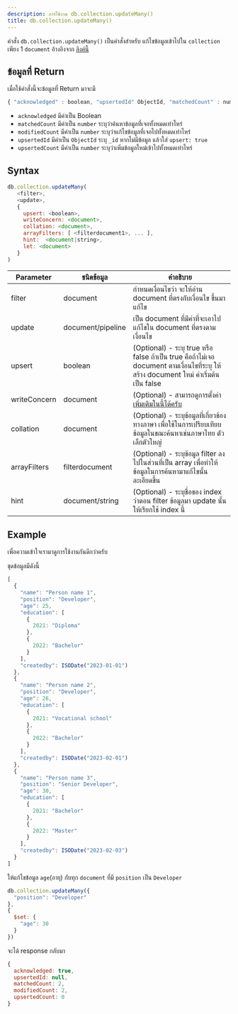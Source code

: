 ```yaml
---
description: การใช้งาน db.collection.updateMany()
title: db.collection.updateMany()
---
```


คำสั่ง `db.collection.updateMany()` เป็นคำสั่งสำหรับ แก้ไขข้อมูลเข้าไปใน `collection` เพียง 1 `document`
อ้างอิงจาก [ลิงค์นี้](https://www.mongodb.com/docs/manual/reference/method/db.collection.updatemany/)

## ข้อมูลที่ Return

เมื่อใช้คำสั่งนี้จะข้อมูลที่ Return มาจะมี

```js
{ "acknowledged" : boolean, "upsertedId" ObjectId, "matchedCount" : number, "modifiedCount" : number, "upsertedCount": number }
```

- `acknowledged` มีค่าเป็น Boolean
- `matchedCount` มีค่าเป็น `number` ระบุว่าค้นหาข้อมูลที่เจอทั้งหมดเท่าไหร่
- `modifiedCount` มีค่าเป็น `number` ระบุว่าแก้ไขข้อมูลที่เจอไปทั้งหมดเท่าไหร่
- `upsertedId` มีค่าเป็น `ObjectId` ระบุ `_id` หากไม่มีข้อมูล แล้วใส่ `upsert: true`
- `upsertedCount` มีค่าเป็น `number` ระบุว่าเพิ่มข้อมูลใหม่เข้าไปทั้งหมดเท่าไหร่

## Syntax

```js
db.collection.updateMany(
   <filter>,
   <update>,
   {
     upsert: <boolean>,
     writeConcern: <document>,
     collation: <document>,
     arrayFilters: [ <filterdocument1>, ... ],
     hint:  <document|string>,
     let: <document>
   }
)
```

| Parameter      | ชนิดข้อมูล     | คำอธิบาย               |
| -------------- | ----------- | --------------------- |
| filter         | document    | กำหนดเงื่อนไขว่า จะให้อ่าน document ที่ตรงกับเงื่อนไข ขึ้นมาแก้ไข                                                             |
| update         | document/pipeline | เป็น document ที่มีค่าที่จะเอาไปแก้ไขใน document ที่ตรงตามเงื่อนไข                                                     |
| upsert         | boolean           | (Optional) - ระบุ true หรือ false ถ้าเป็น true คือถ้าไม่เจอ document ตามเงื่อนไขที่ระบุ ให้ สร้าง document ใหม่ ค่าเริ่มต้นเป็น false  |
| writeConcern   | document          | (Optional) - สามารถดูการตั้งค่า [เพิ่มเติมในนี้ได้ครับ](https://www.mongodb.com/docs/manual/reference/write-concern/) |
| collation      | document          | (Optional) - ระบุข้อมูลที่เกี่ยวข้องทางภาษา เพื่อใช้ในการเปรียบเทียบข้อมูลในขณะค้นหาเช่นภาษาไทย ตัวเล็กตัวใหญ่                   |
| arrayFilters   | filterdocument    | (Optional) - ระบุข้อมูล filter ลงไปในส่วนที่เป็น array เพื่อทำให้ข้อมูลในการค้นหามาแก้ไขนั้นละเอียดขึ้น                        |
| hint           | document/string   | (Optional) - ระบุชื่อของ index ว่าตอน filter ข้อมูลมา update นั้นให้เรียกใช้ index นี้                            |

## Example

เพื่อความเข้าใจเรามาดูการใช้งานกันดีกว่าครับ

ชุดข้อมูลมีดังนี้

```js
[
  {
    "name": "Person name 1",
    "position": "Developer",
    "age": 25,
    "education": [
      {
        2021: "Diploma"
      },
      {
        2022: "Bachelor"
      }
    ],
    "createdby": ISODate("2023-01-01")
  },
  {
    "name": "Person name 2",
    "position": "Developer",
    "age": 26,
    "education": [
      {
        2021: "Vocational school"
      },
      {
        2022: "Bachelor"
      }
    ],
    "createdby": ISODate("2023-02-01")
  },
  {
    "name": "Person name 3",
    "position": "Senior Developer",
    "age": 30,
    "education": [
      {
        2021: "Bachelor"
      },
      {
        2022: "Master"
      }
    ],
    "createdby": ISODate("2023-02-03")
  }
]
```

ให้แก้ไขข้อมูล `age`(อายุ) กับทุก `document` ที่มี `position` เป็น `Developer`

```js
db.collection.updateMany({
  "position": "Developer"
},
{
  $set: {
    "age": 30
  }
})
```

จะได้ response กลับมา

```js
{
  acknowledged: true,
  upsertedId: null,
  matchedCount: 2,
  modifiedCount: 2,
  upsertedCount: 0
}
```
